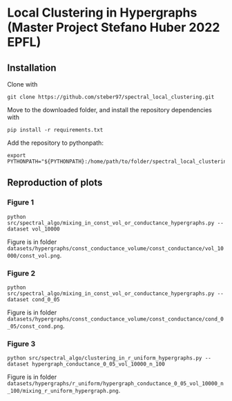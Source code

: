 # Local Clustering in Hypergraphs (Master Project Stefano Huber 2022 EPFL)

## Installation

Clone with 
```
git clone https://github.com/steber97/spectral_local_clustering.git
```
Move to the downloaded folder, and install the repository dependencies with
```
pip install -r requirements.txt
```
Add the repository to pythonpath:
```
export PYTHONPATH="${PYTHONPATH}:/home/path/to/folder/spectral_local_clustering"
```

## Reproduction of plots

### Figure 1

```
python src/spectral_algo/mixing_in_const_vol_or_conductance_hypergraphs.py --dataset vol_10000
```
Figure is in folder `datasets/hypergraphs/const_conductance_volume/const_conductance/vol_10000/const_vol.png`.

### Figure 2

```
python src/spectral_algo/mixing_in_const_vol_or_conductance_hypergraphs.py --dataset cond_0_05
```
Figure is in folder `datasets/hypergraphs/const_conductance_volume/const_conductance/cond_0_05/const_cond.png`.

### Figure 3

```
python src/spectral_algo/clustering_in_r_uniform_hypergraphs.py --dataset hypergraph_conductance_0_05_vol_10000_n_100
```

Figure is in folder `datasets/hypergraphs/r_uniform/hypergraph_conductance_0_05_vol_10000_n_100/mixing_r_uniform_hypergraph.png`.
